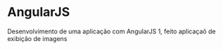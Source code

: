 # AngularJS

Desenvolvimento de uma aplicação com AngularJS 1, feito aplicaçaõ de exibição de imagens
